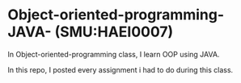 # Object-oriented-programming-JAVA- (SMU:HAEI0007)

In Object-oriented-programming class, I learn OOP using JAVA.

In this repo, I posted every assignment i had to do during this class.
